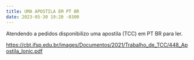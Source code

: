```yaml
---
title: UMA APOSTILA EM PT BR
date: 2023-05-30 19:20 -0300
---
```


Atendendo a pedidos disponibilizo uma apostila (TCC) em PT BR para ler.




<https://cbt.ifsp.edu.br/images/Documentos/2021/Trabalho_de_TCC/448_Apostila_Ionic.pdf>
